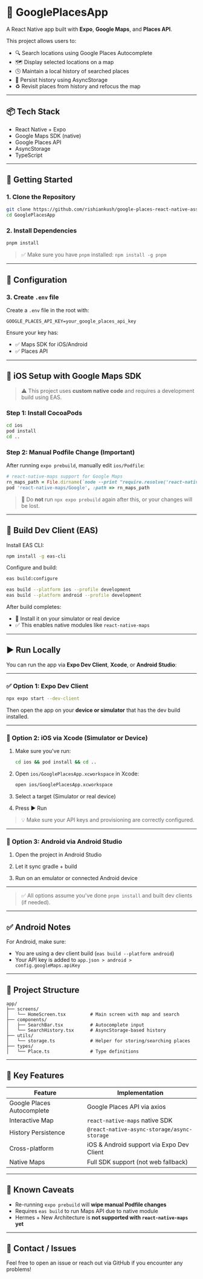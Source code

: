 
# 📍 GooglePlacesApp

A React Native app built with **Expo**, **Google Maps**, and **Places API**.

This project allows users to:
- 🔍 Search locations using Google Places Autocomplete
- 🗺️ Display selected locations on a map
- 🕓 Maintain a local history of searched places
- 📱 Persist history using AsyncStorage
- ♻️ Revisit places from history and refocus the map

---

## 📦 Tech Stack

- React Native + Expo
- Google Maps SDK (native)
- Google Places API
- AsyncStorage
- TypeScript

---

## 🚀 Getting Started

### 1. Clone the Repository

```bash
git clone https://github.com/rishiankush/google-places-react-native-assignment.git
cd GooglePlacesApp
```

### 2. Install Dependencies

```bash
pnpm install
```

> ✅ Make sure you have `pnpm` installed: `npm install -g pnpm`

---

## 🔐 Configuration

### 3. Create `.env` file

Create a `.env` file in the root with:

```env
GOOGLE_PLACES_API_KEY=your_google_places_api_key
```

Ensure your key has:
- ✅ Maps SDK for iOS/Android
- ✅ Places API

---

## 📱 iOS Setup with Google Maps SDK

> ⚠️ This project uses **custom native code** and requires a development build using EAS.

### Step 1: Install CocoaPods

```bash
cd ios
pod install
cd ..
```

### Step 2: Manual Podfile Change (Important)

After running `expo prebuild`, manually edit `ios/Podfile`:

```ruby
# react-native-maps support for Google Maps
rn_maps_path = File.dirname(`node --print "require.resolve('react-native-maps/package.json')"`)
pod 'react-native-maps/Google', :path => rn_maps_path
```

> 🛑 Do **not** run `npx expo prebuild` again after this, or your changes will be lost.

---

## 🔨 Build Dev Client (EAS)

Install EAS CLI:

```bash
npm install -g eas-cli
```

Configure and build:

```bash
eas build:configure

eas build --platform ios --profile development
eas build --platform android --profile development
```

After build completes:
- 📲 Install it on your simulator or real device
- ✅ This enables native modules like `react-native-maps`

---

## ▶️ Run Locally

You can run the app via **Expo Dev Client**, **Xcode**, or **Android Studio**:

---

### ✅ Option 1: Expo Dev Client

```bash
npx expo start --dev-client
```

Then open the app on your **device or simulator** that has the dev build installed.

---

### 🧪 Option 2: iOS via Xcode (Simulator or Device)

1. Make sure you've run:

   ```bash
   cd ios && pod install && cd ..
   ```

2. Open `ios/GooglePlacesApp.xcworkspace` in Xcode:

   ```bash
   open ios/GooglePlacesApp.xcworkspace
   ```

3. Select a target (Simulator or real device)

4. Press ▶️ Run

> 💡 Make sure your API keys and provisioning are correctly configured.

---

### 🤖 Option 3: Android via Android Studio

1. Open the project in Android Studio

2. Let it sync gradle + build

3. Run on an emulator or connected Android device

---

> ✅ All options assume you've done `pnpm install` and built dev clients (if needed).

---

## ✅ Android Notes

For Android, make sure:
- You are using a dev client build (`eas build --platform android`)
- Your API key is added to `app.json > android > config.googleMaps.apiKey`

---

## 📂 Project Structure

```
app/
├── screens/
│   └── HomeScreen.tsx         # Main screen with map and search
├── components/
│   ├── SearchBar.tsx          # Autocomplete input
│   └── SearchHistory.tsx      # AsyncStorage-based history
├── utils/
│   └── storage.ts             # Helper for storing/searching places
├── types/
│   └── Place.ts               # Type definitions
```

---

## 📌 Key Features

| Feature                    | Implementation                       |
|---------------------------|---------------------------------------|
| Google Places Autocomplete| Google Places API via axios          |
| Interactive Map           | `react-native-maps` native SDK       |
| History Persistence       | `@react-native-async-storage/async-storage` |
| Cross-platform            | iOS & Android support via Expo Dev Client |
| Native Maps               | Full SDK support (not web fallback)  |

---

## 🧹 Known Caveats

- Re-running `expo prebuild` will **wipe manual Podfile changes**
- Requires `eas build` to run Maps API due to native module
- Hermes + New Architecture is **not supported with `react-native-maps` yet**

---

## 📮 Contact / Issues

Feel free to open an issue or reach out via GitHub if you encounter any problems!
